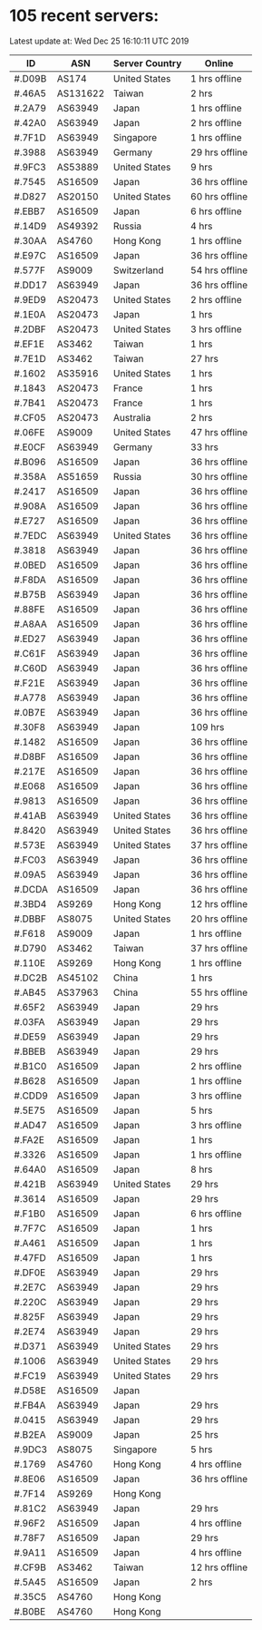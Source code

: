 # 105 recent servers:

Latest update at: Wed Dec 25 16:10:11 UTC 2019

| ID | ASN | Server Country | Online |
| -- | --- | -------------- | ------ |
| #.D09B | AS174 | United States | 1 hrs offline |
| #.46A5 | AS131622 | Taiwan | 2 hrs |
| #.2A79 | AS63949 | Japan | 1 hrs offline |
| #.42A0 | AS63949 | Japan | 2 hrs offline |
| #.7F1D | AS63949 | Singapore | 1 hrs offline |
| #.3988 | AS63949 | Germany | 29 hrs offline |
| #.9FC3 | AS53889 | United States | 9 hrs |
| #.7545 | AS16509 | Japan | 36 hrs offline |
| #.D827 | AS20150 | United States | 60 hrs offline |
| #.EBB7 | AS16509 | Japan | 6 hrs offline |
| #.14D9 | AS49392 | Russia | 4 hrs |
| #.30AA | AS4760 | Hong Kong | 1 hrs offline |
| #.E97C | AS16509 | Japan | 36 hrs offline |
| #.577F | AS9009 | Switzerland | 54 hrs offline |
| #.DD17 | AS63949 | Japan | 36 hrs offline |
| #.9ED9 | AS20473 | United States | 2 hrs offline |
| #.1E0A | AS20473 | Japan | 1 hrs |
| #.2DBF | AS20473 | United States | 3 hrs offline |
| #.EF1E | AS3462 | Taiwan | 1 hrs |
| #.7E1D | AS3462 | Taiwan | 27 hrs |
| #.1602 | AS35916 | United States | 1 hrs |
| #.1843 | AS20473 | France | 1 hrs |
| #.7B41 | AS20473 | France | 1 hrs |
| #.CF05 | AS20473 | Australia | 2 hrs |
| #.06FE | AS9009 | United States | 47 hrs offline |
| #.E0CF | AS63949 | Germany | 33 hrs |
| #.B096 | AS16509 | Japan | 36 hrs offline |
| #.358A | AS51659 | Russia | 30 hrs offline |
| #.2417 | AS16509 | Japan | 36 hrs offline |
| #.908A | AS16509 | Japan | 36 hrs offline |
| #.E727 | AS16509 | Japan | 36 hrs offline |
| #.7EDC | AS63949 | United States | 36 hrs offline |
| #.3818 | AS63949 | Japan | 36 hrs offline |
| #.0BED | AS16509 | Japan | 36 hrs offline |
| #.F8DA | AS16509 | Japan | 36 hrs offline |
| #.B75B | AS63949 | Japan | 36 hrs offline |
| #.88FE | AS16509 | Japan | 36 hrs offline |
| #.A8AA | AS16509 | Japan | 36 hrs offline |
| #.ED27 | AS63949 | Japan | 36 hrs offline |
| #.C61F | AS63949 | Japan | 36 hrs offline |
| #.C60D | AS63949 | Japan | 36 hrs offline |
| #.F21E | AS63949 | Japan | 36 hrs offline |
| #.A778 | AS63949 | Japan | 36 hrs offline |
| #.0B7E | AS63949 | Japan | 36 hrs offline |
| #.30F8 | AS63949 | Japan | 109 hrs |
| #.1482 | AS16509 | Japan | 36 hrs offline |
| #.D8BF | AS16509 | Japan | 36 hrs offline |
| #.217E | AS16509 | Japan | 36 hrs offline |
| #.E068 | AS16509 | Japan | 36 hrs offline |
| #.9813 | AS16509 | Japan | 36 hrs offline |
| #.41AB | AS63949 | United States | 36 hrs offline |
| #.8420 | AS63949 | United States | 36 hrs offline |
| #.573E | AS63949 | United States | 37 hrs offline |
| #.FC03 | AS63949 | Japan | 36 hrs offline |
| #.09A5 | AS63949 | Japan | 36 hrs offline |
| #.DCDA | AS16509 | Japan | 36 hrs offline |
| #.3BD4 | AS9269 | Hong Kong | 12 hrs offline |
| #.DBBF | AS8075 | United States | 20 hrs offline |
| #.F618 | AS9009 | Japan | 1 hrs offline |
| #.D790 | AS3462 | Taiwan | 37 hrs offline |
| #.110E | AS9269 | Hong Kong | 1 hrs offline |
| #.DC2B | AS45102 | China | 1 hrs |
| #.AB45 | AS37963 | China | 55 hrs offline |
| #.65F2 | AS63949 | Japan | 29 hrs |
| #.03FA | AS63949 | Japan | 29 hrs |
| #.DE59 | AS63949 | Japan | 29 hrs |
| #.BBEB | AS63949 | Japan | 29 hrs |
| #.B1C0 | AS16509 | Japan | 2 hrs offline |
| #.B628 | AS16509 | Japan | 1 hrs offline |
| #.CDD9 | AS16509 | Japan | 3 hrs offline |
| #.5E75 | AS16509 | Japan | 5 hrs |
| #.AD47 | AS16509 | Japan | 3 hrs offline |
| #.FA2E | AS16509 | Japan | 1 hrs |
| #.3326 | AS16509 | Japan | 1 hrs offline |
| #.64A0 | AS16509 | Japan | 8 hrs |
| #.421B | AS63949 | United States | 29 hrs |
| #.3614 | AS16509 | Japan | 29 hrs |
| #.F1B0 | AS16509 | Japan | 6 hrs offline |
| #.7F7C | AS16509 | Japan | 1 hrs |
| #.A461 | AS16509 | Japan | 1 hrs |
| #.47FD | AS16509 | Japan | 1 hrs |
| #.DF0E | AS63949 | Japan | 29 hrs |
| #.2E7C | AS63949 | Japan | 29 hrs |
| #.220C | AS63949 | Japan | 29 hrs |
| #.825F | AS63949 | Japan | 29 hrs |
| #.2E74 | AS63949 | Japan | 29 hrs |
| #.D371 | AS63949 | United States | 29 hrs |
| #.1006 | AS63949 | United States | 29 hrs |
| #.FC19 | AS63949 | United States | 29 hrs |
| #.D58E | AS16509 | Japan | |
| #.FB4A | AS63949 | Japan | 29 hrs |
| #.0415 | AS63949 | Japan | 29 hrs |
| #.B2EA | AS9009 | Japan | 25 hrs |
| #.9DC3 | AS8075 | Singapore | 5 hrs |
| #.1769 | AS4760 | Hong Kong | 4 hrs offline |
| #.8E06 | AS16509 | Japan | 36 hrs offline |
| #.7F14 | AS9269 | Hong Kong | |
| #.81C2 | AS63949 | Japan | 29 hrs |
| #.96F2 | AS16509 | Japan | 4 hrs offline |
| #.78F7 | AS16509 | Japan | 29 hrs |
| #.9A11 | AS16509 | Japan | 4 hrs offline |
| #.CF9B | AS3462 | Taiwan | 12 hrs offline |
| #.5A45 | AS16509 | Japan | 2 hrs |
| #.35C5 | AS4760 | Hong Kong | |
| #.B0BE | AS4760 | Hong Kong | |

